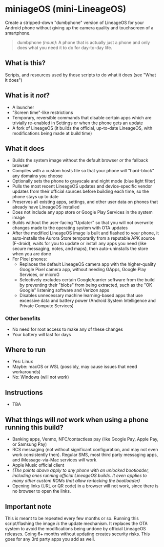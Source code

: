 # miniageOS (mini-LineageOS)

Create a stripped-down "dumbphone" version of LineageOS for your Android phone without giving up the camera quality and touchscreen of a smartphone.
> dumbphone *(noun)*: A phone that is actually just a phone and only does what you need it to do for day-to-day life.

## What is this?
Scripts, and resources used by those scripts to do what it does (see "What it does")

## What is it *not*?
- A launcher
- "Screen time"-like restrictions
- Temporary, reversible commands that disable certain apps which are trivially re-enabled in Settings or when the phone gets an update
- A fork of LineageOS (it builds the official, up-to-date LineageOS, with modifications being made at build time)

## What it does
- Builds the system image without the default browser *or* the fallback browser
- Compiles with a custom hosts file so that your phone will "hard-block" any domains you choose
- Optionally sets the phone to grayscale and night mode (blue light filter)
- Pulls the most recent LineageOS updates and device-specific vendor updates from their official sources before building each time, so the phone stays up to date
- Preserves all existing apps, settings, and other user data on phones that already have LineageOS installed
- Does not include any app store or Google Play Services in the system image
- Builds without the user-facing "Updater" so that you will not overwrite changes made to the operating system with OTA updates
- After the modified LineageOS image is built and flashed to your phone, it auto-installs the Aurora Store temporarily from a reputable APK source (F-droid), waits for you to update or install any apps you need (like secure messaging, notes, and maps), then auto-uninstalls the store when you are done
- For Pixel phones:
    - Replaces the default LineageOS camera app with the higher-quality Google Pixel camera app, without needing GApps, Google Play Services, or microG
    - Selectively excludes certain Google/carrier software from the build by preventing their "blobs" from being extracted, such as the "OK Google" listening software and Verizon apps
    - Disables unnecessary machine learning-based apps that use excessive data and battery power (Android System Intelligence and Private Compute Services)

### Other benefits
- No need for root access to make any of these changes
- Your battery will last for days

## Where to run
- Yes: Linux
- Maybe: macOS or WSL (possibly, may cause issues that need workarounds)
- No: Windows (will not work)

## Instructions
  - TBA 

## What things will *not* work when using a phone running this build?
- Banking apps, Venmo, NFC/contactless pay (like Google Pay, Apple Pay, or Samsung Pay)
- RCS messaging (not without significant configuration, and may not even work consistently then). Regular SMS, most third party messaging apps, and iMessage-via-Mac services *will* work.
- Apple Music official client
- *(The points above apply to any phone with an unlocked bootloader, including ones running official LineageOS builds. It even applies to many other custom ROMs that allow re-locking the bootloader)*
- Opening links (URL or QR code) in a browser will not work, since there is no browser to open the links.

## Important note
This is meant to be repeated every few months or so. Running this script/flashing the image *is* the update mechanism. It replaces the OTA system to avoid the modifications being undone by official LineageOS releases. Going 6+ months without updating creates security risks. This goes for any 3rd party apps you add as well.
